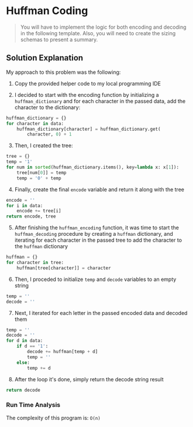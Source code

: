 # Huffman Coding

> You will have to implement the logic for both encoding and decoding in the following template. Also, you will need to create the sizing schemas to present a summary.

## Solution Explanation

My approach to this problem was the following:

1. Copy the provided helper code to my local programming IDE

2. I decided to start with the encoding function by initializing a `huffman_dictionary` and for each character in the passed data, add the character to the dictionary:

```python
huffman_dictionary = {}
for character in data:
    huffman_dictionary[character] = huffman_dictionary.get(
        character, 0) + 1
```

3. Then, I created the tree:

```python
tree = {}
temp = '1'
for num in sorted(huffman_dictionary.items(), key=lambda x: x[1]):
    tree[num[0]] = temp
    temp = '0' + temp
```

4. Finally, create the final `encode` variable and return it along with the tree

```python
encode = ''
for i in data:
    encode += tree[i]
return encode, tree
```

5. After finishing the `huffman_encoding` function, it was time to start the `huffman_decoding` procedure by creating a `huffman` dictionary, and iterating for each character in the passed tree to add the character to the `huffman` dictionary

```python
huffman = {}
for character in tree:
    huffman[tree[character]] = character

```

6. Then, I proceded to initialize `temp` and `decode` variables to an empty string

```python
temp = ''
decode = ''
```

7. Next, I iterated for each letter in the passed encoded data and decoded them

```python
temp = ''
decode = ''
for d in data:
    if d == '1':
        decode += huffman[temp + d]
        temp = ''
    else:
        temp += d
```

8. After the loop it's done, simply return the decode string result

```python
return decode
```

### Run Time Analysis

The complexity of this program is: `O(n)`
